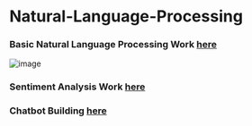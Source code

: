 # Natural-Language-Processing

### Basic Natural Language Processing Work [here](https://github.com/Muhammad-Usama-07/Natural-Language-Processing/tree/main/NLP_Basics)
![image](https://user-images.githubusercontent.com/51862131/232579014-1a82f1ca-e9cd-4142-afb0-fbdbe6d54a99.png)


### Sentiment Analysis Work [here](https://github.com/Muhammad-Usama-07/Natural-Language-Processing/tree/main/Sentiment_Analysis)

### Chatbot Building [here](https://github.com/Muhammad-Usama-07/Natural-Language-Processing/tree/main/Chatbot_Work)

